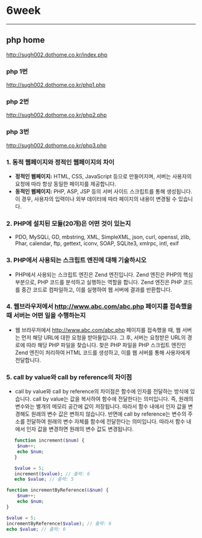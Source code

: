 # 6week

---

## php home
http://sugh002.dothome.co.kr/index.php


### php 1번
http://sugh002.dothome.co.kr/php1.php
### php 2번
http://sugh002.dothome.co.kr/php2.php
### php 3번
http://sugh002.dothome.co.kr/php3.php




### 1. 동적 웹페이지와 정적인 웹페이지의 차이
- **정적인 웹페이지:** HTML, CSS, JavaScript 등으로 만들어지며, 서버는 사용자의 요청에 따라 항상 동일한 페이지를 제공합니다.
- **동적인 웹페이지:** PHP, ASP, JSP 등의 서버 사이드 스크립트를 통해 생성됩니다.
이 경우, 사용자의 입력이나 외부 데이터에 따라 페이지의 내용이 변경될 수 있습니다.

### 2. PHP에 설치된 모듈(20개)은 어떤 것이 있는지
- PDO, MySQLi, GD, mbstring, XML, SimpleXML, json, curl, openssl, zlib, Phar, calendar, ftp, gettext, iconv, SOAP, SQLite3, xmlrpc, intl, exif

### 3. PHP에서 사용되는 스크립트 엔진에 대해 기술하시오
- PHP에서 사용되는 스크립트 엔진은 Zend 엔진입니다.
Zend 엔진은 PHP의 핵심 부분으로, PHP 코드를 분석하고 실행하는 역할을 합니다.
Zend 엔진은 PHP 코드를 중간 코드로 컴파일하고, 이를 실행하여 웹 서버에 결과를 반환합니다.
### 4. 웹브라우저에서 http://www.abc.com/abc.php 페이지를 접속했을 때 서버는 어떤 일을 수행하는지
- 웹 브라우저에서 http://www.abc.com/abc.php 페이지를 접속했을 때, 웹 서버는 먼저 해당 URL에 대한 요청을 받아들입니다.
그 후, 서버는 요청받은 URL의 경로에 따라 해당 PHP 파일을 찾습니다.
찾은 PHP 파일을 PHP 스크립트 엔진인 Zend 엔진이 처리하여 HTML 코드를 생성하고, 이를 웹 서버를 통해 사용자에게 전달합니다.
### 5. call by value와 call by reference의 차이점
- call by value와 call by reference의 차이점은 함수에 인자를 전달하는 방식에 있습니다.
call by value는 값을 복사하여 함수에 전달한다는 의미입니다.
즉, 원래의 변수와는 별개의 메모리 공간에 값이 저장됩니다.
따라서 함수 내에서 인자 값을 변경해도 원래의 변수 값은 변하지 않습니다.
반면에 call by reference는 변수의 주소를 전달하여 원래의 변수 자체를 함수에 전달한다는 의미입니다.
따라서 함수 내에서 인자 값을 변경하면 원래의 변수 값도 변경됩니다.
```php
   function increment($num) {
    $num++;
    echo $num;
   }

   $value = 5;
   increment($value); // 출력: 6
   echo $value; // 출력: 5
   ```
   ```php
   function incrementByReference(&$num) {
       $num++;
       echo $num;
   }

   $value = 5;
   incrementByReference($value); // 출력: 6
   echo $value; // 출력: 6
   ```